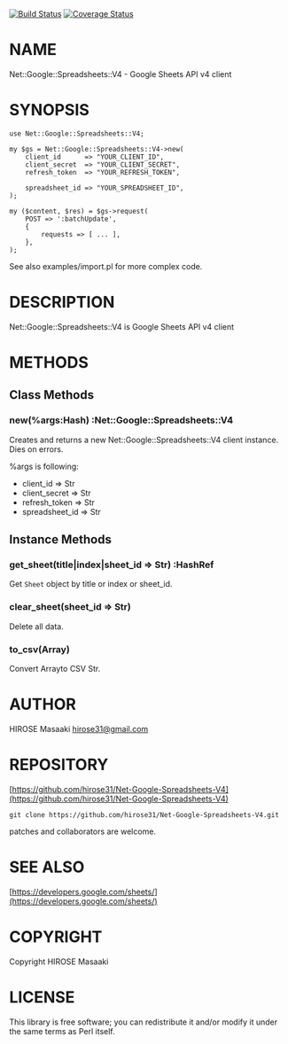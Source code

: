<div>
    <a href="https://travis-ci.org/hirose31/Net-Google-Spreadsheets-V4"><img src="https://travis-ci.org/hirose31/Net-Google-Spreadsheets-V4.png?branch=master" alt="Build Status" /></a>
    <a href="https://coveralls.io/r/hirose31/Net-Google-Spreadsheets-V4?branch=master"><img src="https://coveralls.io/repos/hirose31/Net-Google-Spreadsheets-V4/badge.png?branch=master" alt="Coverage Status" /></a>
</div>

# NAME

Net::Google::Spreadsheets::V4 - Google Sheets API v4 client

# SYNOPSIS

    use Net::Google::Spreadsheets::V4;
    
    my $gs = Net::Google::Spreadsheets::V4->new(
        client_id      => "YOUR_CLIENT_ID",
        client_secret  => "YOUR_CLIENT_SECRET",
        refresh_token  => "YOUR_REFRESH_TOKEN",
    
        spreadsheet_id => "YOUR_SPREADSHEET_ID",
    );
    
    my ($content, $res) = $gs->request(
        POST => ':batchUpdate',
        {
            requests => [ ... ],
        },
    );

See also examples/import.pl for more complex code.

# DESCRIPTION

Net::Google::Spreadsheets::V4 is Google Sheets API v4 client

# METHODS

## Class Methods

### **new**(%args:Hash) :Net::Google::Spreadsheets::V4

Creates and returns a new Net::Google::Spreadsheets::V4 client instance. Dies on errors.

%args is following:

- client\_id => Str
- client\_secret => Str
- refresh\_token => Str
- spreadsheet\_id => Str

## Instance Methods

### **get\_sheet**(title|index|sheet\_id => Str) :HashRef

Get `Sheet` object by title or index or sheet\_id.

### **clear\_sheet**(sheet\_id => Str)

Delete all data.

### **to\_csv**(Array)

Convert Arrayto CSV Str.

# AUTHOR

HIROSE Masaaki <hirose31@gmail.com>

# REPOSITORY

[https://github.com/hirose31/Net-Google-Spreadsheets-V4](https://github.com/hirose31/Net-Google-Spreadsheets-V4)

    git clone https://github.com/hirose31/Net-Google-Spreadsheets-V4.git

patches and collaborators are welcome.

# SEE ALSO

[https://developers.google.com/sheets/](https://developers.google.com/sheets/)

# COPYRIGHT

Copyright HIROSE Masaaki

# LICENSE

This library is free software; you can redistribute it and/or modify
it under the same terms as Perl itself.
